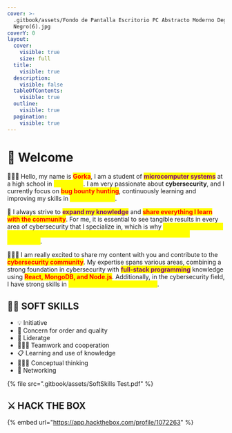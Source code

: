 ```yaml
---
cover: >-
  .gitbook/assets/Fondo de Pantalla Escritorio PC Abstracto Moderno Degradado
  Negro(6).jpg
coverY: 0
layout:
  cover:
    visible: true
    size: full
  title:
    visible: true
  description:
    visible: false
  tableOfContents:
    visible: true
  outline:
    visible: true
  pagination:
    visible: true
---
```


# 🧬 Welcome

🕵🏻‍♂️ Hello, my name is <mark style="color:red;">**Gorka**</mark>, I am a student of <mark style="color:purple;">**microcomputer systems**</mark> at a high school in <mark style="color:yellow;">**Barcelona**</mark>. I am very passionate about **cybersecurity**, and I currently focus on <mark style="color:red;">**bug bounty hunting**</mark>, continuously learning and improving my skills in <mark style="color:yellow;">**ethical hacking**</mark>.

🧠 I always strive to <mark style="color:purple;">**expand my knowledge**</mark> and <mark style="color:red;">**share everything I learn with the community**</mark>. For me, it is essential to see tangible results in every area of cybersecurity that I specialize in, which is why <mark style="color:yellow;">**I constantly work on improving my skills and demonstrating them through practical experience**</mark>.

👨🏻‍💻 I am really excited to share my content with you and contribute to the <mark style="color:red;">**cybersecurity community**</mark>. My expertise spans various areas, combining a strong foundation in cybersecurity with <mark style="color:purple;">**full-stack programming**</mark> knowledge using <mark style="color:red;">**React, MongoDB, and Node.js**</mark>. Additionally, in the cybersecurity field, I have strong skills in <mark style="color:yellow;">**Python, Go and Bash scripting**</mark>.

## 🧑‍💼  SOFT SKILLS

* 💡 Initiative
* 💎 Concern for order and quality
* &#x20;🏹 Lideratge
* 👨🏻‍💻 Teamwork and cooperation
* 📋 Learning and use of knowledge
* 🧏🏻‍♂️ Conceptual thinking
* 🛜 Networking

{% file src=".gitbook/assets/SoftSkills Test.pdf" %}

## ⚔️  HACK THE BOX

{% embed url="https://app.hackthebox.com/profile/1072263" %}
